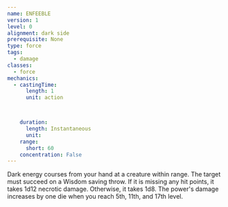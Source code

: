 ```yaml
---
name: ENFEEBLE
version: 1
level: 0
alignment: dark side
prerequisite: None
type: force
tags:
  - damage
classes:
  - force
mechanics:
  - castingTime:
      length: 1
      unit: action



    duration:
      length: Instantaneous
      unit: 
    range:
      short: 60
    concentration: False
---
```

Dark energy courses from your hand at a creature
within range. The target must succeed on a Wisdom
saving throw. If it is missing any hit points, it takes 1d12
necrotic damage. Otherwise, it takes 1d8.
The power's damage increases by one die when you
reach 5th, 11th, and 17th level.

    